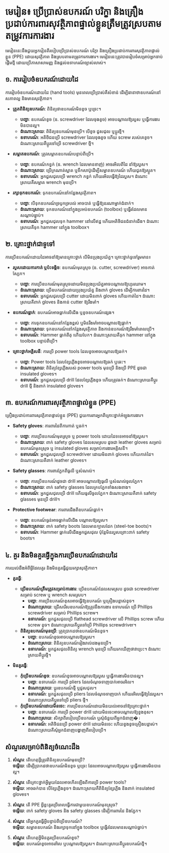 # មេរៀន៖ ប្រើប្រាស់ឧបករណ៍ បរិក្ខា និងគ្រឿងប្រដាប់ការពារសុវត្ថិភាពផ្ទាល់ខ្លួនត្រឹមត្រូវស្របតាមតម្រូវការការងារ

មេរៀននេះនឹងជួយអ្នករៀនពីរបៀបប្រើប្រាស់ឧបករណ៍ បរិក្ខា និងគ្រឿងប្រដាប់ការពារសុវត្ថិភាពផ្ទាល់ខ្លួន (PPE) ដោយសុវត្ថិភាព និងស្របតាមតម្រូវការការងារ។ មេរៀននេះត្រូវបានរៀបចំសម្រាប់អ្នកចាប់ផ្តើមថ្មី ដោយប្រើភាសាសាមញ្ញ និងផ្តល់ឧទាហរណ៍ច្បាស់លាស់។

## ១. ការរៀបចំឧបករណ៍ដោយដៃ
ការរៀបចំឧបករណ៍ដោយដៃ (hand tools) មុនពេលប្រើប្រាស់គឺសំខាន់ ដើម្បីធានាថាឧបករណ៍នៅសភាពល្អ និងមានសុវត្ថិភាព។

- **ត្រួតពិនិត្យឧបករណ៍**: ពិនិត្យថាឧបករណ៍មិនខូច ឬច្រេះ។  
  - **បញ្ហា**: ឧបករណ៍ខូច (ឧ. screwdriver ដែលចុងខូច) អាចបណ្តាលឱ្យរបួស ឬធ្វើការងារមិនបានល្អ។  
  - **ដំណោះស្រាយ**: ពិនិត្យឧបករណ៍មុនប្រើ។ បើខូច ជួសជុល ឬប្តូរថ្មី។  
  - **ឧទាហរណ៍**: អតិថិជនប្រើ screwdriver ដែលចុងខូច ហើយ screw របស់គេខូច។ ដំណោះស្រាយគឺប្តូរទៅប្រើ screwdriver ថ្មី។  

- **សម្អាតឧបករណ៍**: ត្រូវសម្អាតឧបករណ៍បន្ទាប់ពីប្រើ។  
  - **បញ្ហា**: ឧបករណ៍កខ្វក់ (ឧ. wrench ដែលមានខាញ់) អាចរអិលពីដៃ នាំឱ្យរបួស។  
  - **ដំណោះស្រាយ**: ប្រើក្រណាត់ស្អាត ឬទឹកសាប៊ូដើម្បីសម្អាតឧបករណ៍ ហើយជូតឱ្យស្ងួត។  
  - **ឧទាហរណ៍**: អ្នកជួសជុលប្រើ wrench កខ្វក់ ហើយរអិលធ្វើឱ្យដៃរបួស។ ដំណោះស្រាយគឺសម្អាត wrench មុនប្រើ។  

- **រក្សាទុកឧបករណ៍**: ទុកឧបករណ៍នៅកន្លែងសុវត្ថិភាព។  
  - **បញ្ហា**: បើទុកឧបករណ៍ច្របូកច្របល់ អាចបាត់ ឬធ្វើឱ្យនរណាម្នាក់ជំនាក់។  
  - **ដំណោះស្រាយ**: ទុកឧបករណ៍នៅក្នុងប្រអប់ឧបករណ៍ (toolbox) ឬធ្នើរដែលមានសណ្តាប់ធ្នាប់។  
  - **ឧទាហរណ៍**: អ្នកជួសជុលទុក hammer នៅលើឥដ្ឋ ហើយអតិថិជនជំនាក់ជើង។ ដំណោះស្រាយគឺទុក hammer នៅក្នុង toolbox។  

## ២. គ្រោះថ្នាក់ជាទូទៅ
ការប្រើឧបករណ៍ដោយដៃអាចនាំឱ្យមានគ្រោះថ្នាក់ បើមិនប្រុងប្រយ័ត្ន។ គ្រោះថ្នាក់ទូទៅរួមមាន៖  

- **របួសដោយការកាត់ ឬប៉ះទង្គិច**: ឧបករណ៍មុតស្រួច (ឧ. cutter, screwdriver) អាចកាត់ស្បែក។  
  - **បញ្ហា**: ការប្រើឧបករណ៍មុតស្រួចដោយមិនប្រុងប្រយ័ត្នអាចបណ្តាលឱ្យហូរឈាម។  
  - **ដំណោះស្រាយ**: ប្រើឧបករណ៍ដោយប្រុងប្រយ័ត្ន និងពាក់ gloves ដើម្បីការពារដៃ។  
  - **ឧទាហរណ៍**: អ្នកជួសជុលប្រើ cutter ដោយមិនពាក់ gloves ហើយកាត់ដៃ។ ដំណោះស្រាយគឺពាក់ gloves និងកាន់ cutter ឱ្យរឹងមាំ។  

- **ឧបករណ៍ធ្លាក់**: ឧបករណ៍អាចធ្លាក់លើជើង ឬខូចឧបករណ៍ផ្សេង។  
  - **បញ្ហា**: ការទុកឧបករណ៍នៅកន្លែងខ្ពស់ ឬមិនរឹងមាំអាចបណ្តាលឱ្យធ្លាក់។  
  - **ដំណោះស្រាយ**: ទុកឧបករណ៍នៅកន្លែងសុវត្ថិភាព និងកាន់ឧបករណ៍ឱ្យរឹងមាំពេលប្រើ។  
  - **ឧទាហរណ៍**: Hammer ធ្លាក់ពីតុ ហើយបែក។ ដំណោះស្រាយគឺទុក hammer នៅក្នុង toolbox បន្ទាប់ពីប្រើ។  

- **គ្រោះថ្នាក់អគ្គិសនី**: ការប្រើ power tools ដែលខូចអាចបណ្តាលឱ្យឆក់។  
  - **បញ្ហា**: Power tools ដែលខ្សែភ្លើងខូចអាចបណ្តាលឱ្យឆក់ ឬឆេះ។  
  - **ដំណោះស្រាយ**: ពិនិត្យខ្សែភ្លើងរបស់ power tools មុនប្រើ និងប្រើ PPE ដូចជា insulated gloves។  
  - **ឧទាហរណ៍**: អ្នកជួសជុលប្រើ drill ដែលខ្សែភ្លើងខូច ហើយត្រូវឆក់។ ដំណោះស្រាយគឺប្តូរ drill ថ្មី និងពាក់ insulated gloves។  

## ៣. ឧបករណ៍ការពារសុវត្ថិភាពផ្ទាល់ខ្លួន (PPE)
គ្រឿងប្រដាប់ការពារសុវត្ថិភាពផ្ទាល់ខ្លួន (PPE) ជួយការពារអ្នកពីគ្រោះថ្នាក់អំឡុងការងារ។  

- **Safety gloves**: ការពារដៃពីការកាត់ ឬឆក់។  
  - **បញ្ហា**: ការប្រើឧបករណ៍មុតស្រួច ឬ power tools ដោយដៃទទេអាចនាំឱ្យរបួស។  
  - **ដំណោះស្រាយ**: ពាក់ safety gloves ដែលសមស្រប ដូចជា leather gloves សម្រាប់ឧបករណ៍មុតស្រួច ឬ insulated gloves សម្រាប់ការងារអគ្គិសនី។  
  - **ឧទាហរណ៍**: អ្នកជួសជុលប្រើ screwdriver ដោយមិនពាក់ gloves ហើយកាត់ដៃ។ ដំណោះស្រាយគឺពាក់ leather gloves។  

- **Safety glasses**: ការពារភ្នែកពីធូលី ឬសំណល់។  
  - **បញ្មា**: ការប្រើឧបករណ៍ដូចជា drill អាចបណ្តាលឱ្យធូលី ឬសំណល់ចូលភ្នែក។  
  - **ដំណោះស្រាយ**: ពាក់ safety glasses ដែលគ្របភ្នែកទាំងសងខាង។  
  - **ឧទាហរណ៍**: អ្នកជួសជុលប្រើ drill ហើយធូលីចូលភ្នែក។ ដំណោះស្រាយគឺពាក់ safety glasses មុនប្រើ drill។  

- **Protective footwear**: ការពារជើងពីឧបករណ៍ធ្លាក់។  
  - **បញ្ហា**: ឧបករណ៍ធ្ងន់អាចធ្លាក់លើជើង បណ្តាលឱ្យរបួស។  
  - **ដំណោះស្រាយ**: ពាក់ safety boots ដែលមានក្បាលដែក (steel-toe boots)។  
  - **ឧទាហរណ៍**: Hammer ធ្លាក់លើជើងអ្នកជួសជុល ប៉ុន្តែមិនរបួសព្រោះពាក់ safety boots។  

## ៤. គួរ និងមិនគួរធ្វើក្នុងការប្រើឧបករណ៍ដោយដៃ
ការយល់ដឹងអំពីអ្វីដែលគួរ និងមិនគួរធ្វើជួយរក្សាសុវត្ថិភាព។  

- **គួរធ្វើ**:  
  - **ប្រើឧបករណ៍ត្រឹមត្រូវសម្រាប់ការងារ**: ប្រើឧបករណ៍ដែលសមស្រប ដូចជា screwdriver សម្រាប់ screw ឬ wrench សមស្រប។  
    - **បញ្ហា**: ការប្រើឧបករណ៍ខុសអាចធ្វើឱ្យឧបករណ៍ ឬគ្រឿងបន្លាស់ខូច។  
    - **ដំណោះស្រាយ**: ជ្រើសរើសឧបករណ៍ឱ្យត្រូវនឹងការងារ ឧទាហរណ៍ ប្រើ Phillips screwdriver សម្រាប់ Phillips screw។  
    - **ឧទាហរណ៍**: អ្នកជួសជុលប្រើ flathead screwdriver លើ Phillips screw ហើយ screw ខូច។ ដំណោះស្រាយគឺប្តូរទៅប្រើ Phillips screwdriver។  
  - **ពិនិត្យឧបករណ៍មុនប្រើ**: ត្រូវប្រាកដថាឧបករណ៍មិនខូច។  
    - **បញ្ហា**: ឧបករណ៍ខូចអាចបណ្តាលឱ្យរបួស។  
    - **ដំណោះស្រាយ**: ពិនិត្យឧបករណ៍រៀងរាល់ដងមុនប្រើ។  
    - **ឧទាហរណ៍**: អ្នកជួសជុលពិនិត្យ wrench មុនប្រើ ហើយរកឃើញថាវាប្រេះ។ ដំណោះស្រាយគឺប្តូរថ្មី។  

- **មិនគួរធ្វើ**:  
  - **កុំប្រើឧបករណ៍ខូច**: ឧបករណ៍ខូចអាចបណ្តាលឱ្យរបួស ឬធ្វើការងារមិនបានល្អ។  
    - **បញ្ហា**: ឧទាហរណ៍ ការប្រើ pliers ដែលចំណុចទាញបាក់អាចរអិល។  
    - **ដំណោះស្រាយ**: ប្តូរឧបករណ៍ថ្មី ឬជួសជុល។  
    - **ឧទាហរណ៍**: អ្នកជួសជុលប្រើ pliers ដែលចំណុចទាញបាក់ ហើយរអិលធ្វើឱ្យដៃរបួស។ ដំណោះស្រាយគឺប្តូរទៅប្រើ pliers ថ្មី។  
  - **កុំប្រើឧបករណ៍ដោយមិនចេះ**: ការប្រើឧបករណ៍ដោយមិនយល់អាចនាំឱ្យគ្រោះថ្នាក់។  
    - **បញ្ហា**: ឧទាហរណ៍ ការប្រើ power drill ដោយមិនចេះអាចបណ្តាលឱ្យខួងខុស។  
    - **ដំណោះស្រាយ**: សិក្សាពីរបៀបប្រើឧបករណ៍ ឬសុំជំនួយពីអ្នកជំនាញ�।  
    - **ឧទាហរណ៍**: អតិថិជនប្រើ power drill ដោយមិនចេះ ហើយខួងខូចគ្រឿងបន្លាស់។ ដំណោះស្រាយគឺសុំអ្នកជំនាញបង្ហាញពីរបៀបប្រើ។  

## សំណួរសម្រាប់ពិនិត្យចំណេះដឹង
1. **សំណួរ**: តើហេតុអ្វីត្រូវពិនិត្យឧបករណ៍មុនប្រើ?  
   **ចម្លើយ**: ដើម្បីប្រាកដថាឧបករណ៍មិនខូច ឬច្រេះ ដែលអាចបណ្តាលឱ្យរបួស ឬធ្វើការងារមិនបានល្អ។  

2. **សំណួរ**: តើគ្រោះថ្នាក់អ្វីមួយដែលអាចកើតឡើងពីការប្រើ power tools?  
   **ចម្លើយ**: អាចឆក់បាន បើខ្សែភ្លើងខូច។ ដំណោះស្រាយគឺពិនិត្យខ្សែភ្លើង និងពាក់ insulated gloves។  

3. **សំណួរ**: តើ PPE អ្វីខ្លះគួរប្រើពេលធ្វើការជាមួយឧបករណ៍មុតស្រួច?  
   **ចម្លើយ**: ពាក់ safety gloves និង safety glasses ដើម្បីការពារដៃ និងភ្នែក។  

4. **សំណួរ**: តើអ្នកគួរធ្វើអ្វីបន្ទាប់ពីប្រើឧបករណ៍?  
   **ចម្លើយ**: សម្អាតឧបករណ៍ និងរក្សាទុកនៅក្នុង toolbox ឬធ្នើរដែលមានសណ្តាប់ធ្នាប់។  

5. **សំណួរ**: តើហេតុអ្វីមិនគួរប្រើឧបករណ៍ខូច?  
   **ចម្លើយ**: ឧបករណ៍ខូចអាចរអិល ឬបណ្តាលឱ្យរបួស។ ដំណោះស្រាយគឺប្តូរឧបករណ៍ថ្មី។